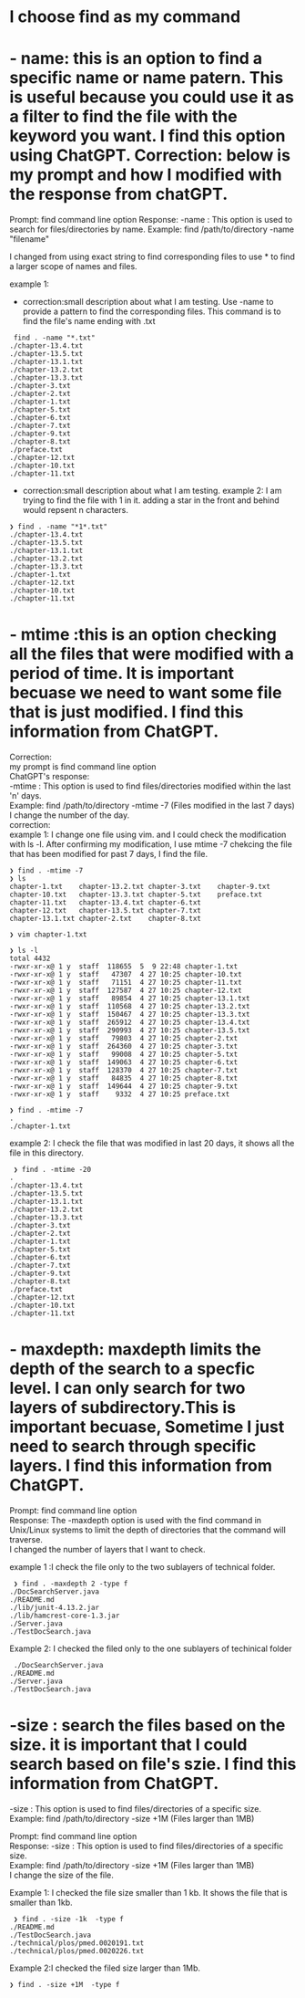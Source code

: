 # I choose find as my command 
#   - name: this is an option to find a specific name or name patern. This is useful because you could use it as a filter to find the file with the keyword you want. I find this option using ChatGPT. Correction: below is my prompt and how I modified with the response from chatGPT.

Prompt: find command line option
Response:
-name : This option is used to search for files/directories by name.
Example: find /path/to/directory -name "filename"

I changed from using exact string to find corresponding files to use * to find a larger scope of names and files.

example 1:
* correction:small description about what I am testing.
Use -name to provide a pattern to find the corresponding files.
This command is to find the file's name ending with .txt
```
 find . -name "*.txt"
./chapter-13.4.txt
./chapter-13.5.txt
./chapter-13.1.txt
./chapter-13.2.txt
./chapter-13.3.txt
./chapter-3.txt
./chapter-2.txt
./chapter-1.txt
./chapter-5.txt
./chapter-6.txt
./chapter-7.txt
./chapter-9.txt
./chapter-8.txt
./preface.txt
./chapter-12.txt
./chapter-10.txt
./chapter-11.txt
```

* correction:small description about what I am testing.
example 2:
I am trying to find the file with 1 in it. adding a star in the front and behind would repsent n characters.
```
❯ find . -name "*1*.txt"
./chapter-13.4.txt
./chapter-13.5.txt
./chapter-13.1.txt
./chapter-13.2.txt
./chapter-13.3.txt
./chapter-1.txt
./chapter-12.txt
./chapter-10.txt
./chapter-11.txt
```

#  - mtime <digit>:this is an option checking all the files that were modified with a period of time. It is important becuase we need to want some file that is just modified. I find this information from ChatGPT.
 Correction:  
 my prompt is find command line option  
ChatGPT's response:  
 -mtime : This option is used to find files/directories modified within the last 'n' days.  
Example: find /path/to/directory -mtime -7 (Files modified in the last 7 days)  
 I change the number of the day.    
 correction:  
 example 1: I change one file using vim. and I could check the modification with ls -l. After confirming my modification, I use mtime -7 chekcing the file that has been modified for past 7 days, I find the file.  
```
❯ find . -mtime -7
❯ ls
chapter-1.txt    chapter-13.2.txt chapter-3.txt    chapter-9.txt
chapter-10.txt   chapter-13.3.txt chapter-5.txt    preface.txt
chapter-11.txt   chapter-13.4.txt chapter-6.txt
chapter-12.txt   chapter-13.5.txt chapter-7.txt
chapter-13.1.txt chapter-2.txt    chapter-8.txt
 
❯ vim chapter-1.txt
 
❯ ls -l
total 4432
-rwxr-xr-x@ 1 y  staff  118655  5  9 22:48 chapter-1.txt
-rwxr-xr-x@ 1 y  staff   47307  4 27 10:25 chapter-10.txt
-rwxr-xr-x@ 1 y  staff   71151  4 27 10:25 chapter-11.txt
-rwxr-xr-x@ 1 y  staff  127587  4 27 10:25 chapter-12.txt
-rwxr-xr-x@ 1 y  staff   89854  4 27 10:25 chapter-13.1.txt
-rwxr-xr-x@ 1 y  staff  110568  4 27 10:25 chapter-13.2.txt
-rwxr-xr-x@ 1 y  staff  150467  4 27 10:25 chapter-13.3.txt
-rwxr-xr-x@ 1 y  staff  265912  4 27 10:25 chapter-13.4.txt
-rwxr-xr-x@ 1 y  staff  290993  4 27 10:25 chapter-13.5.txt
-rwxr-xr-x@ 1 y  staff   79803  4 27 10:25 chapter-2.txt
-rwxr-xr-x@ 1 y  staff  264360  4 27 10:25 chapter-3.txt
-rwxr-xr-x@ 1 y  staff   99008  4 27 10:25 chapter-5.txt
-rwxr-xr-x@ 1 y  staff  149063  4 27 10:25 chapter-6.txt
-rwxr-xr-x@ 1 y  staff  128370  4 27 10:25 chapter-7.txt
-rwxr-xr-x@ 1 y  staff   84835  4 27 10:25 chapter-8.txt
-rwxr-xr-x@ 1 y  staff  149644  4 27 10:25 chapter-9.txt
-rwxr-xr-x@ 1 y  staff    9332  4 27 10:25 preface.txt
 
❯ find . -mtime -7
.
./chapter-1.txt
```

 example 2: I check the file that was modified in last 20 days, it shows all the file in this directory.
```
 ❯ find . -mtime -20
.
./chapter-13.4.txt
./chapter-13.5.txt
./chapter-13.1.txt
./chapter-13.2.txt
./chapter-13.3.txt
./chapter-3.txt
./chapter-2.txt
./chapter-1.txt
./chapter-5.txt
./chapter-6.txt
./chapter-7.txt
./chapter-9.txt
./chapter-8.txt
./preface.txt
./chapter-12.txt
./chapter-10.txt
./chapter-11.txt
```

#  - maxdepth: maxdepth limits the depth of the search to a specfic level. I can only search for two layers of subdirectory.This is important becuase, Sometime I just need to search through specific layers. I find this information from ChatGPT.
 Prompt: find command line option  
 Response: The -maxdepth option is used with the find command in Unix/Linux systems to limit the depth of directories that the command will traverse.  
 I changed the number of layers that I want to check.  
 
 example 1 :I check the file only to the two sublayers of technical folder.  
``` 
 ❯ find . -maxdepth 2 -type f
./DocSearchServer.java
./README.md
./lib/junit-4.13.2.jar
./lib/hamcrest-core-1.3.jar
./Server.java
./TestDocSearch.java
```
 Example 2: I checked the filed only to the one sublayers of techinical folder
```
 ./DocSearchServer.java
./README.md
./Server.java
./TestDocSearch.java
```
 
 #  -size <file size>: search the files based on the size. it is important that I could search based on file's szie. I find this information from ChatGPT.
 
 -size : This option is used to find files/directories of a specific size.
Example: find /path/to/directory -size +1M (Files larger than 1MB)  
 
 Prompt: find command line option  
 Response: -size : This option is used to find files/directories of a specific size.  
Example: find /path/to/directory -size +1M (Files larger than 1MB)  
 I change the size of the file.  
 
Example 1: I checked the file size smaller than 1 kb. It shows the file that is smaller than 1kb.  
```
 ❯ find . -size -1k  -type f
./README.md
./TestDocSearch.java
./technical/plos/pmed.0020191.txt
./technical/plos/pmed.0020226.txt
```
 Example 2:I checked the filed size larger than 1Mb.
 ``` 
 ❯ find . -size +1M  -type f
 ```

